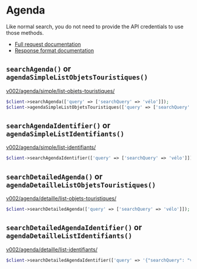 
# Agenda

Like normal search, you do not need to provide the API credentials to use those methods.

- [Full request documentation](http://dev.apidae-tourisme.com/fr/documentation-technique/v2/api-de-diffusion/format-des-recherches)
- [Response format documentation](http://dev.apidae-tourisme.com/fr/documentation-technique/v2/api-de-diffusion/formats-de-reponse)

## `searchAgenda()` or `agendaSimpleListObjetsTouristiques()`
[v002/agenda/simple/list-objets-touristiques/](https://dev.apidae-tourisme.com/fr/documentation-technique/v2/api-de-diffusion/liste-des-services/v002agendasimplelist-objets-touristiques)

```php
$client->searchAgenda(['query' => ['searchQuery' => 'vélo']]);
$client->agendaSimpleListObjetsTouristiques(['query' => ['searchQuery' => 'vélo', 'count' => 61, 'responseFields' =>  ["nom"]]]);
```

## `searchAgendaIdentifier()` or `agendaSimpleListIdentifiants()`
[v002/agenda/simple/list-identifiants/](https://dev.apidae-tourisme.com/fr/documentation-technique/v2/api-de-diffusion/liste-des-services/v002agendasimplelist-identifiants)

```php
$client->searchAgendaIdentifier(['query' => ['searchQuery' => 'vélo']]);
```

## `searchDetailedAgenda()` or `agendaDetailleListObjetsTouristiques()`
[v002/agenda/detaille/list-objets-touristiques/](https://dev.apidae-tourisme.com/fr/documentation-technique/v2/api-de-diffusion/liste-des-services/v002agendadetaillelist-objets-touristiques)
```php
$client->searchDetailedAgenda(['query' => ['searchQuery' => 'vélo']]);
```

## `searchDetailedAgendaIdentifier()` or `agendaDetailleListIdentifiants()`
[v002/agenda/detaille/list-identifiants/](https://dev.apidae-tourisme.com/fr/documentation-technique/v2/api-de-diffusion/liste-des-services/v002agendadetaillelist-identifiants)
```php
$client->searchDetailedAgendaIdentifier(['query' => '{"searchQuery": "vélo"}']);
```